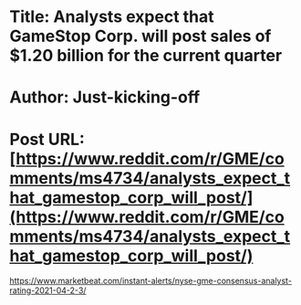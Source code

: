 # Title: Analysts expect that GameStop Corp. will post sales of $1.20 billion for the current quarter
# Author: Just-kicking-off
# Post URL: [https://www.reddit.com/r/GME/comments/ms4734/analysts_expect_that_gamestop_corp_will_post/](https://www.reddit.com/r/GME/comments/ms4734/analysts_expect_that_gamestop_corp_will_post/)


https://www.marketbeat.com/instant-alerts/nyse-gme-consensus-analyst-rating-2021-04-2-3/